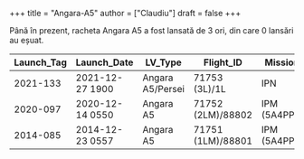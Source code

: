 +++
title = "Angara-A5"
author = ["Claudiu"]
draft = false
+++

Până în prezent, racheta Angara A5 a fost lansată de 3 ori, din care 0 lansări au eșuat.

| Launch_Tag | Launch_Date     | LV_Type          | Flight_ID         | Mission      | Launch_Site  | Country | Outcome |
|------------|-----------------|------------------|-------------------|--------------|--------------|---------|---------|
| 2021-133   | 2021-12-27 1900 | Angara A5/Persei | 71753 (3L)/1L     | IPN          | GIK-1 LC35/1 | RU      | S       |
| 2020-097   | 2020-12-14 0550 | Angara A5        | 71752 (2LM)/88802 | IPM (5A4PP?) | GIK-1 LC35/1 | RU      | S       |
| 2014-085   | 2014-12-23 0557 | Angara A5        | 71751 (1LM)/88801 | IPM (5A4PP)  | GIK-1 LC35/1 | RU      | S       |
